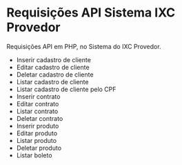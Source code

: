 # Requisições API Sistema IXC Provedor


Requisições API em PHP, no Sistema do IXC Provedor.

- Inserir cadastro de cliente
- Editar cadastro de cliente
- Deletar cadastro de cliente
- Listar cadastro de cliente
- Listar cadastro de cliente pelo CPF
- Inserir contrato
- Editar contrato
- Listar contrato
- Deletar contrato
- Inserir produto
- Editar produto
- Listar produto
- Deletar produto
- Listar boleto
